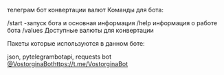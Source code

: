 телеграм бот конвертации валют Команды для бота: 

/start -запуск бота и основная информация 
/help информация о работе бота
/values Доступные валюты для конвертации

Пакеты которые используются в данном боте:

json, pytelegrambotapi, requests
bot   [@VostorginaBot](https://t.me/VostorginaBot)https://t.me/VostorginaBot
